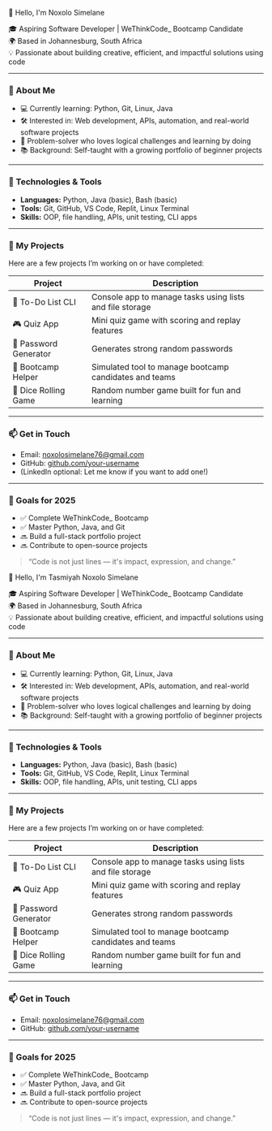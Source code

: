  👋 Hello, I'm Noxolo Simelane

🎓 Aspiring Software Developer | WeThinkCode_ Bootcamp Candidate  
🌍 Based in Johannesburg, South Africa  
💡 Passionate about building creative, efficient, and impactful solutions using code  

---

### 🚀 About Me
- 💻 Currently learning: Python, Git, Linux, Java
- 🛠️ Interested in: Web development, APIs, automation, and real-world software projects
- 🧠 Problem-solver who loves logical challenges and learning by doing
- 📚 Background: Self-taught with a growing portfolio of beginner projects

---

### 🔧 Technologies & Tools
- **Languages:** Python, Java (basic), Bash (basic)
- **Tools:** Git, GitHub, VS Code, Replit, Linux Terminal
- **Skills:** OOP, file handling, APIs, unit testing, CLI apps

---

### 📁 My Projects
Here are a few projects I’m working on or have completed:

| Project | Description |
|--------|-------------|
| 📝 To-Do List CLI | Console app to manage tasks using lists and file storage |
| 🎮 Quiz App | Mini quiz game with scoring and replay features |
| 🔐 Password Generator | Generates strong random passwords |
| 🤖 Bootcamp Helper | Simulated tool to manage bootcamp candidates and teams |
| 🎲 Dice Rolling Game | Random number game built for fun and learning |

---

### 📫 Get in Touch
- Email: noxolosimelane76@gmail.com  
- GitHub: [github.com/your-username](https://github.com/your-username)  
- (LinkedIn optional: Let me know if you want to add one!)

---

### 🌟 Goals for 2025
- ✅ Complete WeThinkCode_ Bootcamp
- ✅ Master Python, Java, and Git
- 🔜 Build a full-stack portfolio project
- 🔜 Contribute to open-source projects

> “Code is not just lines — it's impact, expression, and change.”

 👋 Hello, I'm Tasmiyah Noxolo Simelane

🎓 Aspiring Software Developer | WeThinkCode_ Bootcamp Candidate  
🌍 Based in Johannesburg, South Africa  
💡 Passionate about building creative, efficient, and impactful solutions using code  

---

### 🚀 About Me
- 💻 Currently learning: Python, Git, Linux, Java
- 🛠️ Interested in: Web development, APIs, automation, and real-world software projects
- 🧠 Problem-solver who loves logical challenges and learning by doing
- 📚 Background: Self-taught with a growing portfolio of beginner projects

---

### 🔧 Technologies & Tools
- **Languages:** Python, Java (basic), Bash (basic)
- **Tools:** Git, GitHub, VS Code, Replit, Linux Terminal
- **Skills:** OOP, file handling, APIs, unit testing, CLI apps

---

### 📁 My Projects
Here are a few projects I’m working on or have completed:

| Project | Description |
|--------|-------------|
| 📝 To-Do List CLI | Console app to manage tasks using lists and file storage |
| 🎮 Quiz App | Mini quiz game with scoring and replay features |
| 🔐 Password Generator | Generates strong random passwords |
| 🤖 Bootcamp Helper | Simulated tool to manage bootcamp candidates and teams |
| 🎲 Dice Rolling Game | Random number game built for fun and learning |

---

### 📫 Get in Touch
- Email: noxolosimelane76@gmail.com  
- GitHub: [github.com/your-username](https://github.com/your-username)  


---

### 🌟 Goals for 2025
- ✅ Complete WeThinkCode_ Bootcamp
- ✅ Master Python, Java, and Git
- 🔜 Build a full-stack portfolio project
- 🔜 Contribute to open-source projects

> “Code is not just lines — it's impact, expression, and change.”

